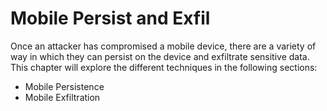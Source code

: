 # Mobile Persist and Exfil

Once an attacker has compromised a mobile device, there are a variety of way in which they can persist on the device and exfiltrate sensitive data. This chapter will explore the different techniques in the following sections:

* Mobile Persistence
* Mobile Exfiltration

